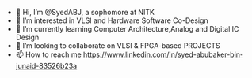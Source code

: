 - 👋 Hi, I’m @SyedABJ, a sophomore at NITK
- 👀 I’m interested in VLSI and Hardware Software Co-Design 
- 🌱 I’m currently learning Computer Architecture,Analog and Digital IC Design
- 💞️ I’m looking to collaborate on VLSI & FPGA-based PROJECTS
- 📫 How to reach me https://www.linkedin.com/in/syed-abubaker-bin-junaid-83526b23a
  

<!---
SyedABJ/SyedABJ is a ✨ special ✨ repository because its `README.md` (this file) appears on your GitHub profile.
You can click the Preview link to take a look at your changes.
--->
